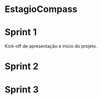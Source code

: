 # EstagioCompass

# Sprint 1 

Kick-off de apresentação e inicio do projeto.

##  
# Sprint 2
# Sprint 3
